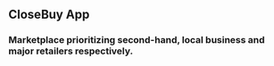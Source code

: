 ## CloseBuy App

### Marketplace prioritizing second-hand, local business and major retailers respectively.


